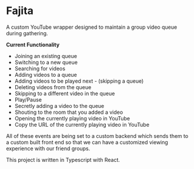 # Fajita
A custom YouTube wrapper designed to maintain a group video queue during gathering.

**Current Functionality**
- Joining an existing queue
- Switching to a new queue
- Searching for videos
- Adding videos to a queue
- Adding videos to be played next - (skipping a queue)
- Deleting videos from the queue
- Skipping to a different video in the queue
- Play/Pause
- Secretly adding a video to the queue
- Shouting to the room that you added a video
- Opening the currently playing video in YouTube
- Copy the URL of the currently playing video in YouTube

All of these events are being set to a custom backend which sends them to a custom built front end so that we can have a customized viewing experience with our friend groups.

This project is written in Typescript with React.